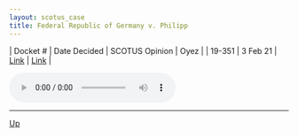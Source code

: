 ```yaml
---
layout: scotus_case
title: Federal Republic of Germany v. Philipp
---
```


| Docket # | Date Decided | SCOTUS Opinion | Oyez |
| 19-351 | 3 Feb 21 | [Link](https://www.supremecourt.gov/opinions/20pdf/592us1r13_m648.pdf) | [Link](https://www.oyez.org/cases/2020/19-351) |

<audio controls>
   <source src='./resources/19-351.mp3' type='audio/mpeg'>
</audio>

<object data='./resources/19-351.pdf' type='application/pdf'></object>

---

[Up](./README.md)